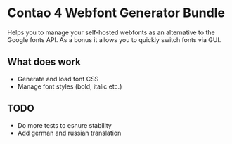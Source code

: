 # Contao 4 Webfont Generator Bundle
Helps you to manage your self-hosted webfonts as an alternative to the Google fonts API. As a bonus it allows you to quickly switch fonts via GUI.

## What does work
* Generate and load font CSS
* Manage font styles (bold, italic etc.)

## TODO
* Do more tests to esnure stability
* Add german and russian translation